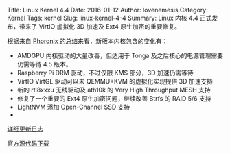Title: Linux Kernel 4.4
Date: 2016-01-12
Author: lovenemesis
Category: Kernel
Tags: kernel
Slug: linux-kernel-4-4
Summary: Linux 内核 4.4 正式发布，带来了 VirtIO 虚拟化 3D 加速及 Ext4 原生加密的重要修复。

根据来自 [Phoronix 的总结](http://www.phoronix.com/scan.php?page=article&item=linux-44-features)来看，新版本内核包含的变化有：

* AMDGPU 内核驱动的大量改善，但适用于 Tonga 及之后核心的电源管理需要仍需等待 4.5 版本。
* Raspberry Pi DRM 驱动，不过仅限 KMS 部分，3D 加速仍需等待
* VirtIO VirtGL 驱动可以未 QEMMU+KVM 的虚拟化实现提供 3D 加速支持
* 新的 rtl8xxxu 无线驱动及 ath10k 的 Very High Throughput MESH 支持
* 修复了一个重要的 Ext4 原生加密问题，继续改善 Btrfs 的 RAID 5/6 支持
* LightNVM 添加 Open-Channel SSD 支持
* 

[详细更新日志](http://kernelnewbies.org/Linux_4.4)

[官方源代码下载](https://cdn.kernel.org/pub/linux/kernel/v4.x/linux-4.4.tar.xz)
